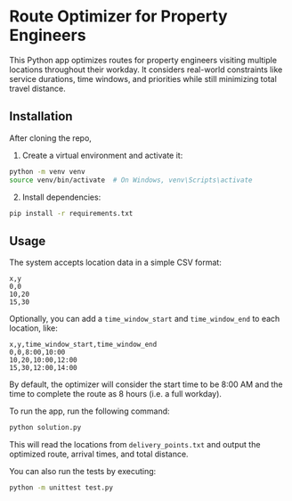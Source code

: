 # Route Optimizer for Property Engineers

This Python app optimizes routes for property engineers visiting multiple locations throughout their workday. It considers real-world constraints like service durations, time windows, and priorities while still minimizing total travel distance.

## Installation

After cloning the repo,
1. Create a virtual environment and activate it:
```bash
python -m venv venv
source venv/bin/activate  # On Windows, venv\Scripts\activate
```

2. Install dependencies:
```bash
pip install -r requirements.txt
```

## Usage

The system accepts location data in a simple CSV format:
```
x,y
0,0
10,20
15,30
```

Optionally, you can add a `time_window_start` and `time_window_end` to each location, like:
```
x,y,time_window_start,time_window_end
0,0,8:00,10:00
10,20,10:00,12:00
15,30,12:00,14:00
```

By default, the optimizer will consider the start time to be 8:00 AM and the time to complete the route as 8 hours (i.e. a full workday).

To run the app, run the following command:
```bash
python solution.py
```

This will read the locations from `delivery_points.txt` and output the optimized route, arrival times, and total distance.

You can also run the tests by executing:
```bash
python -m unittest test.py
```